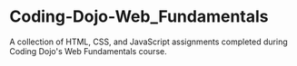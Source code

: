 # Coding-Dojo-Web_Fundamentals
A collection of HTML, CSS, and JavaScript assignments completed during Coding Dojo's Web Fundamentals course.
